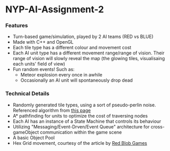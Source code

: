 # NYP-AI-Assignment-2

### Features
* Turn-based game/simulation, played by 2 AI teams (RED vs BLUE)
* Made with C++ and OpenGL
* Each tile type has a different colour and movement cost
* Each AI unit type has a different movement range/range of vision. Their range of vision will slowly reveal the map (the glowing tiles, visualisaing each units' field of view) 
* Fun random events! Such as:
  * Meteor explosion every once in awhile
  * Occasionally an AI unit will spontaneously drop dead

### Technical Details
* Randomly generated tile types, using a sort of pseudo-perlin noise. Referenced algorithm from [this page](https://rtouti.github.io/graphics/perlin-noise-algorithm)
* A* pathfinding for units to optimize the cost of traversing nodes
* Each AI has an instance of a State Machine that controls its behaviour
* Utilizing "Messaging/Event-Drven/Event Queue" architecture for cross-gameObject communication within the game scene
* A basic Object Pool
* Hex Grid movement, courtesy of the article by [Red Blob Games](https://www.redblobgames.com/grids/hexagons/)
